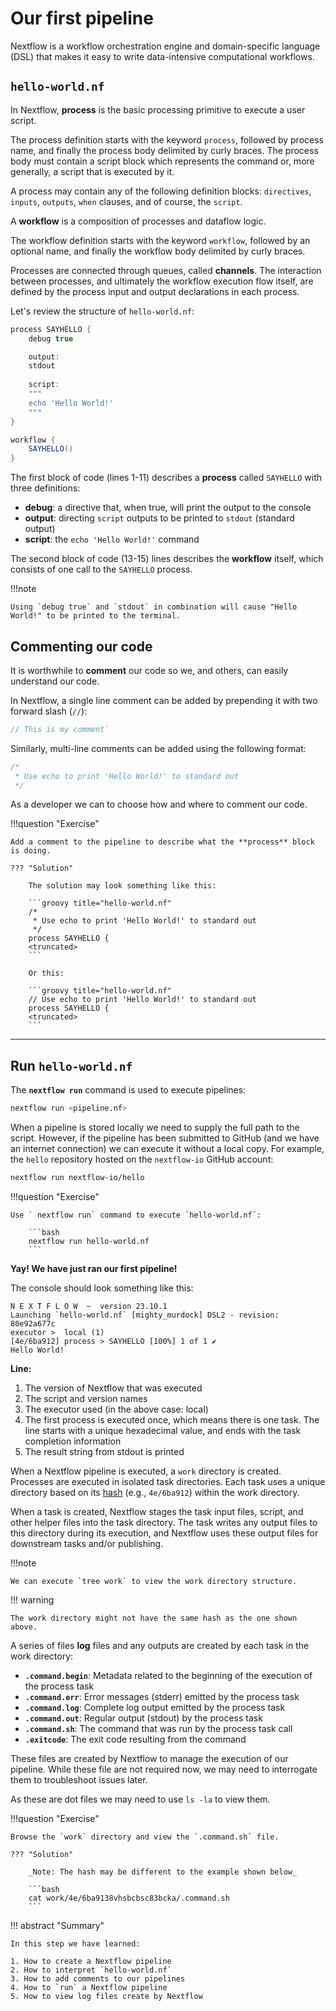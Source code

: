 # Our first pipeline

Nextflow is a workflow orchestration engine and domain-specific language (DSL) that makes it easy to write data-intensive computational workflows.

## `hello-world.nf`

In Nextflow, **process** is the basic processing primitive to execute a user script.

The process definition starts with the keyword `process`, followed by process name, and finally the process body delimited by curly braces. The process body must contain a script block which represents the command or, more generally, a script that is executed by it.

A process may contain any of the following definition blocks: `directives`, `inputs`, `outputs`, `when` clauses, and of course, the `script`.

A **workflow** is a composition of processes and dataflow logic.

The workflow definition starts with the keyword `workflow`, followed by an optional name, and finally the workflow body delimited by curly braces.

Processes are connected through queues, called **channels**. The interaction between processes, and ultimately the workflow execution flow itself, are defined by the process input and output declarations in each process.

Let's review the structure of  `hello-world.nf`:

```groovy title="hello-world.nf" linenums="1"
process SAYHELLO {
    debug true

    output: 
    stdout
    
    script:
    """
    echo 'Hello World!'
    """
}

workflow {
    SAYHELLO()
}
```

The first block of code (lines 1-11) describes a **process** called `SAYHELLO` with three definitions:

- **debug**: a directive that, when true, will print the output to the console
- **output**: directing `script` outputs to be printed to `stdout` (standard output)
- **script**: the `echo 'Hello World!'` command

The second block of code (13-15) lines describes the **workflow** itself, which consists of one call to the `SAYHELLO` process.

!!!note

    Using `debug true` and `stdout` in combination will cause "Hello World!" to be printed to the terminal.

## Commenting our code

It is worthwhile to **comment** our code so we, and others, can easily understand our code.

In Nextflow, a single line comment can be added by prepending it with two forward slash (`//`):

```groovy
// This is my comment` 
```

Similarly, multi-line comments can be added using the following format:

```groovy
/*
 * Use echo to print 'Hello World!' to standard out
 */
```

As a developer we can to choose how and where to comment our code.

!!!question "Exercise"

    Add a comment to the pipeline to describe what the **process** block is doing.

    ??? "Solution"

        The solution may look something like this:

        ```groovy title="hello-world.nf"
        /*
         * Use echo to print 'Hello World!' to standard out
         */
        process SAYHELLO {
        <truncated>
        ```

        Or this:

        ```groovy title="hello-world.nf"
        // Use echo to print 'Hello World!' to standard out
        process SAYHELLO {
        <truncated>
        ```

---

## Run `hello-world.nf`

The **`nextflow run`** command is used to execute pipelines:

```bash
nextflow run <pipeline.nf>
```

When a pipeline is stored locally we need to supply the full path to the script. However, if the pipeline has been submitted to GitHub (and we have an internet connection) we can execute it without a local copy. For example, the `hello` repository hosted on the `nextflow-io` GitHub account:

```bash
nextflow run nextflow-io/hello
```

!!!question "Exercise"

    Use ` nextflow run` command to execute `hello-world.nf`:

        ```bash
        nextflow run hello-world.nf
        ```

**Yay! We have just ran our first pipeline!**

The console should look something like this:

```console linenums="1"
N E X T F L O W  ~  version 23.10.1
Launching `hello-world.nf` [mighty_murdock] DSL2 - revision: 80e92a677c
executor >  local (1)
[4e/6ba912] process > SAYHELLO [100%] 1 of 1 ✔
Hello World!
```

**Line:**

1. The version of Nextflow that was executed 
2. The script and version names
3. The executor used (in the above case: local)
4. The first process is executed once, which means there is one task. The line starts with a unique hexadecimal value, and ends with the task completion information
5. The result string from stdout is printed

When a Nextflow pipeline is executed, a `work` directory is created. Processes are executed in isolated task directories. Each task uses a unique directory based on its [hash](https://www.nextflow.io/docs/latest/cache-and-resume.html#task-hash) (e.g., `4e/6ba912`) within the work directory.

When a task is created, Nextflow stages the task input files, script, and other helper files into the task directory. The task writes any output files to this directory during its execution, and Nextflow uses these output files for downstream tasks and/or publishing.

!!!note

    We can execute `tree work` to view the work directory structure.

!!! warning

    The work directory might not have the same hash as the one shown above.

A series of files **log** files and any outputs are created by each task in the work directory:

-   **`.command.begin`**: Metadata related to the beginning of the execution of the process task
-   **`.command.err`**: Error messages (stderr) emitted by the process task
-   **`.command.log`**: Complete log output emitted by the process task
-   **`.command.out`**: Regular output (stdout) by the process task
-   **`.command.sh`**: The command that was run by the process task call
-   **`.exitcode`**: The exit code resulting from the command

These files are created by Nextflow to manage the execution of our pipeline. While these file are not required now, we may need to interrogate them to troubleshoot issues later.

As these are dot files we may need to use `ls -la` to view them.

!!!question "Exercise"

    Browse the `work` directory and view the `.command.sh` file.

    ??? "Solution"

        _Note: The hash may be different to the example shown below_

        ```bash
        cat work/4e/6ba9138vhsbcbsc83bcka/.command.sh
        ```

!!! abstract "Summary"

    In this step we have learned:  

    1. How to create a Nextflow pipeline
    2. How to interpret `hello-world.nf`
    3. How to add comments to our pipelines 
    4. How to `run` a Nextflow pipeline
    5. How to view log files create by Nextflow
